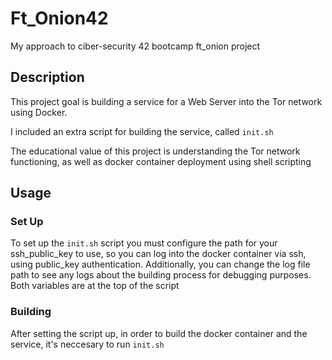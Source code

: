 # Ft_Onion42
My approach to ciber-security 42 bootcamp ft_onion project

## Description
This project goal is building a service for a Web Server into the Tor network using Docker.

I included an extra script for building the service, called `init.sh`

The educational value of this project is understanding the Tor network functioning, as well as docker container deployment using shell scripting

## Usage

### Set Up

To set up the `init.sh` script you must configure the path for your ssh_public_key to use, so you can log into the docker container via ssh, using public_key authentication. Additionally, you can change the log file path to see any logs about the building process for debugging purposes. Both variables are at the top of the script

### Building

After setting the script up, in order to build the docker container and the service, it's neccesary to run `init.sh`
